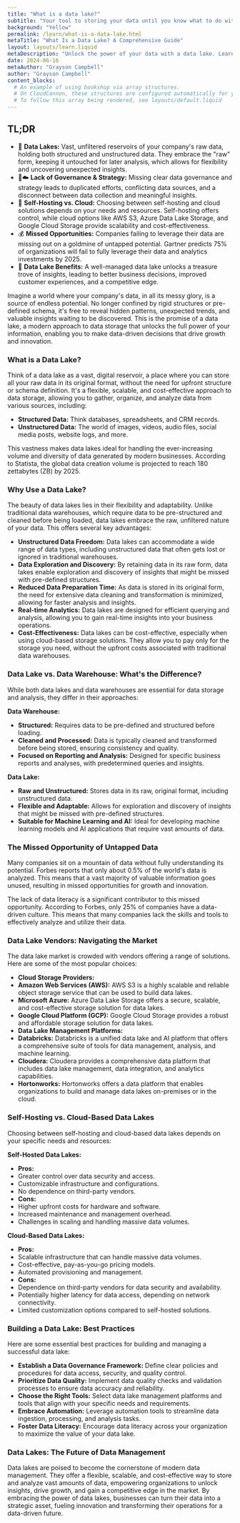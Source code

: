 ```yaml
---
title: "What is a data lake?"
subtitle: "Your tool to storing your data until you know what to do with it."
background: "Yellow"
permalink: /learn/what-is-a-data-lake.html
metaTitle: "What Is a Data Lake? A Comprehensive Guide"
layout: layouts/learn.liquid
metaDescription: "Unlock the power of your data with a data lake. Learn what a data lake is, its benefits, and how it differs from a data warehouse. Discover best practices and explore popular data lake vendors."
date: 2024-06-16
metaAuthor: "Grayson Campbell"
author: "Grayson Campbell"
content_blocks:
  # An example of using bookshop via array structures.
  # On CloudCannon, these structures are configured automatically for you.
  # To follow this array being rendered, see layouts/default.liquid
---
```


<div class="tldr">
  <h2>TL;DR</h2>
  <ul>
    <li>🌊 <strong>Data Lakes:</strong> Vast, unfiltered reservoirs of your company's raw data, holding both structured and unstructured data. They embrace the "raw" form, keeping it untouched for later analysis, which allows for flexibility and uncovering unexpected insights.</li>
    <li>🙅☁️ <strong>Lack of Governance & Strategy:</strong> Missing clear data governance and strategy leads to duplicated efforts, conflicting data sources, and a disconnect between data collection and meaningful insights.</li>
    <li>🤯 <strong>Self-Hosting vs. Cloud:</strong> Choosing between self-hosting and cloud solutions depends on your needs and resources. Self-hosting offers control, while cloud options like AWS S3, Azure Data Lake Storage, and Google Cloud Storage provide scalability and cost-effectiveness.</li>
    <li>💰 <strong>Missed Opportunities:</strong> Companies failing to leverage their data are missing out on a goldmine of untapped potential. Gartner predicts 75% of organizations will fail to fully leverage their data and analytics investments by 2025.</li>
    <li>💎 <strong>Data Lake Benefits:</strong> A well-managed data lake unlocks a treasure trove of insights, leading to better business decisions, improved customer experiences, and a competitive edge.</li>
  </ul>
</div>

Imagine a world where your company's data, in all its messy glory, is a source of endless potential. No longer confined by rigid structures or pre-defined schema, it's free to reveal hidden patterns, unexpected trends, and valuable insights waiting to be discovered. This is the promise of a data lake, a modern approach to data storage that unlocks the full power of your information, enabling you to make data-driven decisions that drive growth and innovation.

### What is a Data Lake?

Think of a data lake as a vast, digital reservoir, a place where you can store all your raw data in its original format, without the need for upfront structure or schema definition. It's a flexible, scalable, and cost-effective approach to data storage, allowing you to gather, organize, and analyze data from various sources, including:

*   **Structured Data:** Think databases, spreadsheets, and CRM records.
*   **Unstructured Data:** The world of images, videos, audio files, social media posts, website logs, and more.

This vastness makes data lakes ideal for handling the ever-increasing volume and diversity of data generated by modern businesses. According to Statista, the global data creation volume is projected to reach 180 zettabytes (ZB) by 2025.

### Why Use a Data Lake?

The beauty of data lakes lies in their flexibility and adaptability. Unlike traditional data warehouses, which require data to be pre-structured and cleaned before being loaded, data lakes embrace the raw, unfiltered nature of your data. This offers several key advantages:

*   **Unstructured Data Freedom:** Data lakes can accommodate a wide range of data types, including unstructured data that often gets lost or ignored in traditional warehouses.
*   **Data Exploration and Discovery:** By retaining data in its raw form, data lakes enable exploration and discovery of insights that might be missed with pre-defined structures.
*   **Reduced Data Preparation Time:** As data is stored in its original form, the need for extensive data cleaning and transformation is minimized, allowing for faster analysis and insights.
*   **Real-time Analytics:** Data lakes are designed for efficient querying and analysis, allowing you to gain real-time insights into your business operations.
*   **Cost-Effectiveness:** Data lakes can be cost-effective, especially when using cloud-based storage solutions. They allow you to pay only for the storage you need, without the upfront costs associated with traditional data warehouses.

### Data Lake vs. Data Warehouse: What's the Difference?

While both data lakes and data warehouses are essential for data storage and analysis, they differ in their approaches:

**Data Warehouse:**

*   **Structured:** Requires data to be pre-defined and structured before loading.
*   **Cleaned and Processed:** Data is typically cleaned and transformed before being stored, ensuring consistency and quality.
*   **Focused on Reporting and Analysis:** Designed for specific business reports and analyses, with predetermined queries and insights.

**Data Lake:**

*   **Raw and Unstructured:** Stores data in its raw, original format, including unstructured data.
*   **Flexible and Adaptable:** Allows for exploration and discovery of insights that might be missed with pre-defined structures.
*   **Suitable for Machine Learning and AI:** Ideal for developing machine learning models and AI applications that require vast amounts of data.

### The Missed Opportunity of Untapped Data

Many companies sit on a mountain of data without fully understanding its potential. Forbes reports that only about 0.5% of the world's data is analyzed. This means that a vast majority of valuable information goes unused, resulting in missed opportunities for growth and innovation.

The lack of data literacy is a significant contributor to this missed opportunity. According to Forbes, only 25% of companies have a data-driven culture. This means that many companies lack the skills and tools to effectively analyze and utilize their data.

### Data Lake Vendors: Navigating the Market

The data lake market is crowded with vendors offering a range of solutions. Here are some of the most popular choices:

*   **Cloud Storage Providers:**
*   **Amazon Web Services (AWS):** AWS S3 is a highly scalable and reliable object storage service that can be used to build data lakes.
*   **Microsoft Azure:** Azure Data Lake Storage offers a secure, scalable, and cost-effective storage solution for data lakes.
*   **Google Cloud Platform (GCP):** Google Cloud Storage provides a robust and affordable storage solution for data lakes.
*   **Data Lake Management Platforms:**
*   **Databricks:** Databricks is a unified data lake and AI platform that offers a comprehensive suite of tools for data management, analysis, and machine learning.
*   **Cloudera:** Cloudera provides a comprehensive data platform that includes data lake management, data integration, and analytics capabilities.
*   **Hortonworks:** Hortonworks offers a data platform that enables organizations to build and manage data lakes on-premises or in the cloud.

### Self-Hosting vs. Cloud-Based Data Lakes

Choosing between self-hosting and cloud-based data lakes depends on your specific needs and resources:

**Self-Hosted Data Lakes:**

*   **Pros:**
*   Greater control over data security and access.
*   Customizable infrastructure and configurations.
*   No dependence on third-party vendors.
*   **Cons:**
*   Higher upfront costs for hardware and software.
*   Increased maintenance and management overhead.
*   Challenges in scaling and handling massive data volumes.

**Cloud-Based Data Lakes:**

*   **Pros:**
*   Scalable infrastructure that can handle massive data volumes.
*   Cost-effective, pay-as-you-go pricing models.
*   Automated provisioning and management.
*   **Cons:**
*   Dependence on third-party vendors for data security and availability.
*   Potentially higher latency for data access, depending on network connectivity.
*   Limited customization options compared to self-hosted solutions.

### Building a Data Lake: Best Practices

Here are some essential best practices for building and managing a successful data lake:

*   **Establish a Data Governance Framework:** Define clear policies and procedures for data access, security, and quality control.
*   **Prioritize Data Quality:** Implement data quality checks and validation processes to ensure data accuracy and reliability.
*   **Choose the Right Tools:** Select data lake management platforms and tools that align with your specific needs and requirements.
*   **Embrace Automation:** Leverage automation tools to streamline data ingestion, processing, and analysis tasks.
*   **Foster Data Literacy:** Encourage data literacy across your organization to maximize the value of your data lake.

### Data Lakes: The Future of Data Management

Data lakes are poised to become the cornerstone of modern data management. They offer a flexible, scalable, and cost-effective way to store and analyze vast amounts of data, empowering organizations to unlock insights, drive growth, and gain a competitive edge in the market. By embracing the power of data lakes, businesses can turn their data into a strategic asset, fueling innovation and transforming their operations for a data-driven future.